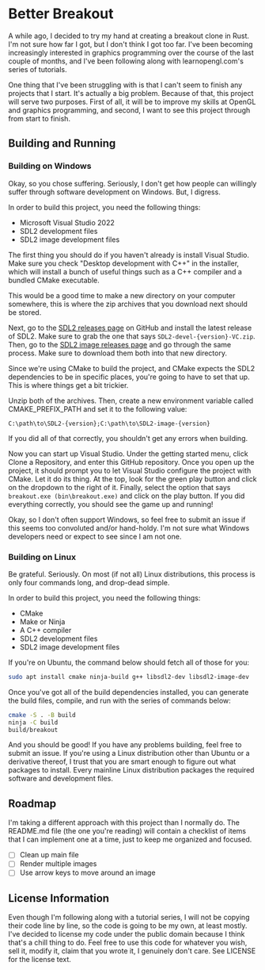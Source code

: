 # Better Breakout

A while ago, I decided to try my hand at creating a breakout clone in Rust. I'm
not sure how far I got, but I don't think I got too far. I've been becoming
increasingly interested in graphics programming over the course of the last
couple of months, and I've been following along with learnopengl.com's series
of tutorials.

One thing that I've been struggling with is that I can't seem to finish any
projects that I start. It's actually a big problem. Because of that, this
project will serve two purposes. First of all, it will be to improve my skills
at OpenGL and graphics programming, and second, I want to see this project
through from start to finish.

## Building and Running

### Building on Windows

Okay, so you chose suffering. Seriously, I don't get how people can willingly
suffer through software development on Windows. But, I digress.

In order to build this project, you need the following things:

* Microsoft Visual Studio 2022
* SDL2 development files
* SDL2 image development files

The first thing you should do if you haven't already is install Visual Studio.
Make sure you check "Desktop development with C++" in the installer, which will
install a bunch of useful things such as a C++ compiler and a bundled CMake
executable.

This would be a good time to make a new directory on your computer somewhere, this is where the zip archives that you download next should be stored.

Next, go to the [SDL2 releases page](https://github.com/libsdl-org/SDL/releases/)
on GitHub and install the latest release of SDL2. Make sure to grab the one that
says `SDL2-devel-{version}-VC.zip`. Then, go to the
[SDL2 image releases page](https://github.com/libsdl-org/SDL_image/releases) and
go through the same process. Make sure to download them both into that new directory.

Since we're using CMake to build the project, and CMake expects the SDL2
dependencies to be in specific places, you're going to have to set that up. This is where things get a bit trickier.

Unzip both of the archives. Then, create a new environment variable called CMAKE_PREFIX_PATH and set it to the following value:

```
C:\path\to\SDL2-{version};C:\path\to\SDL2-image-{version}
```

If you did all of that correctly, you shouldn't get any errors when building.

Now you can start up Visual Studio. Under the getting started menu, click Clone a Repository, and enter this GitHub repository. Once you open up the project, it should prompt you to let Visual Studio configure the project with CMake. Let it do its thing. At the top, look for the green play button and click on the dropdown to the right of it. Finally, select the option that says `breakout.exe (bin\breakout.exe)` and click on the play button. If you did everything correctly, you should see the game up and running!

Okay, so I don't often support Windows, so feel free to submit an issue if this seems too convoluted and/or hand-holdy. I'm not sure what Windows developers need or expect to see since I am not one.

### Building on Linux

Be grateful. Seriously. On most (if not all) Linux distributions, this process is only four commands long, and drop-dead simple.

In order to build this project, you need the following things:

* CMake
* Make or Ninja
* A C++ compiler
* SDL2 development files
* SDL2 image development files

If you're on Ubuntu, the command below should fetch all of those for you:

```sh
sudo apt install cmake ninja-build g++ libsdl2-dev libsdl2-image-dev
```

Once you've got all of the build dependencies installed, you can generate the
build files, compile, and run with the series of commands below:

```sh
cmake -S . -B build
ninja -C build
build/breakout
```

And you should be good! If you have any problems building, feel free to submit
an issue. If you're using a Linux distribution other than Ubuntu or a
derivative thereof, I trust that you are smart enough to figure out what
packages to install. Every mainline Linux distribution packages the required
software and development files.

## Roadmap

I'm taking a different approach with this project than I normally do. The
README.md file (the one you're reading) will contain a checklist of items that
I can implement one at a time, just to keep me organized and focused.

* [ ] Clean up main file
* [ ] Render multiple images
* [ ] Use arrow keys to move around an image

## License Information

Even though I'm following along with a tutorial series, I will not be copying
their code line by line, so the code is going to be my own, at least mostly.
I've decided to license my code under the public domain because I think that's
a chill thing to do. Feel free to use this code for whatever you wish, sell it,
modify it, claim that you wrote it, I genuinely don't care. See LICENSE for the
license text.
